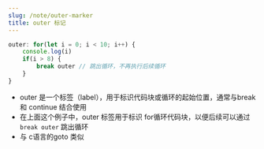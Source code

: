 ```yaml
---
slug: /note/outer-marker
title: outer 标记
---
```

```javascript
outer: for(let i = 0; i < 10; i++) {
	console.log(i)
	if(i > 8) {
		break outer // 跳出循环，不再执行后续循环
	}
}
```

- outer 是一个标签（label），用于标识代码块或循环的起始位置，通常与break 和 continue 结合使用
- 在上面这个例子中，outer 标签用于标识 for循环代码块，以便后续可以通过 `break outer` 跳出循环
- 与 c语言的goto 类似
